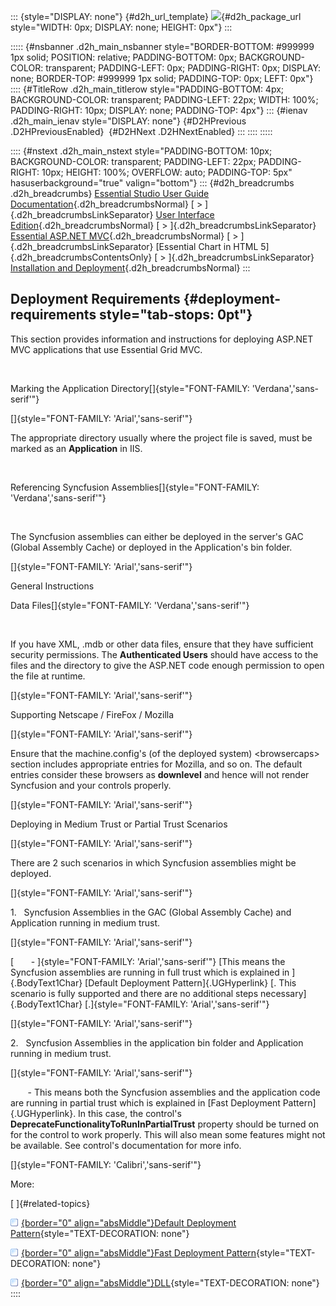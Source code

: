 ::: {style="DISPLAY: none"}
[](ms-xhelp:///?Id=d2h_url_template){#d2h_url_template} ![](!package_url!){#d2h_package_url style="WIDTH: 0px; DISPLAY: none; HEIGHT: 0px"}
:::

::::: {#nsbanner .d2h_main_nsbanner style="BORDER-BOTTOM: #999999 1px solid; POSITION: relative; PADDING-BOTTOM: 0px; BACKGROUND-COLOR: transparent; PADDING-LEFT: 0px; PADDING-RIGHT: 0px; DISPLAY: none; BORDER-TOP: #999999 1px solid; PADDING-TOP: 0px; LEFT: 0px"}
:::: {#TitleRow .d2h_main_titlerow style="PADDING-BOTTOM: 4px; BACKGROUND-COLOR: transparent; PADDING-LEFT: 22px; WIDTH: 100%; PADDING-RIGHT: 10px; DISPLAY: none; PADDING-TOP: 4px"}
::: {#ienav .d2h_main_ienav style="DISPLAY: none"}
[](ms-xhelp:///?Id=7bf30603-8f1c-4b85-a33c-79d985a28d31){#D2HPrevious .D2HPreviousEnabled}  [](ms-xhelp:///?Id=ced93159-6f25-40b2-aef6-a1ca3381e342){#D2HNext .D2HNextEnabled}
:::
::::
:::::

:::: {#nstext .d2h_main_nstext style="PADDING-BOTTOM: 10px; BACKGROUND-COLOR: transparent; PADDING-LEFT: 22px; PADDING-RIGHT: 10px; HEIGHT: 100%; OVERFLOW: auto; PADDING-TOP: 5px" hasuserbackground="true" valign="bottom"}
::: {#d2h_breadcrumbs .d2h_breadcrumbs}
[Essential Studio User Guide Documentation](ms-xhelp:///?Id=12457748-09e3-4d74-a240-8e049cedf030){.d2h_breadcrumbsNormal} [ \> ]{.d2h_breadcrumbsLinkSeparator} [User Interface Edition](ms-xhelp:///?Id=c29296b7-531c-413b-a0ec-488ca1f7f669){.d2h_breadcrumbsNormal} [ \> ]{.d2h_breadcrumbsLinkSeparator} [Essential ASP.NET MVC](ms-xhelp:///?Id=4b14e7d1-65c4-4f67-b1aa-2c37709905a5){.d2h_breadcrumbsNormal} [ \> ]{.d2h_breadcrumbsLinkSeparator} [Essential Chart in HTML 5]{.d2h_breadcrumbsContentsOnly} [ \> ]{.d2h_breadcrumbsLinkSeparator} [Installation and Deployment](ms-xhelp:///?Id=7bf30603-8f1c-4b85-a33c-79d985a28d31){.d2h_breadcrumbsNormal}
:::

## Deployment Requirements {#deployment-requirements style="tab-stops: 0pt"}

This section provides information and instructions for deploying ASP.NET MVC applications that use Essential Grid MVC.

 

Marking the Application Directory[]{style="FONT-FAMILY: 'Verdana','sans-serif'"}

[]{style="FONT-FAMILY: 'Arial','sans-serif'"} 

The appropriate directory usually where the project file is saved, must be marked as an **Application** in IIS.

 

Referencing Syncfusion Assemblies[]{style="FONT-FAMILY: 'Verdana','sans-serif'"}

 

The Syncfusion assemblies can either be deployed in the server\'s GAC (Global Assembly Cache) or deployed in the Application\'s bin folder.

[]{style="FONT-FAMILY: 'Arial','sans-serif'"} 

General Instructions

Data Files[]{style="FONT-FAMILY: 'Verdana','sans-serif'"}

 

If you have XML, .mdb or other data files, ensure that they have sufficient security permissions. The **Authenticated Users** should have access to the files and the directory to give the ASP.NET code enough permission to open the file at runtime.

[]{style="FONT-FAMILY: 'Arial','sans-serif'"} 

Supporting Netscape / FireFox / Mozilla

[]{style="FONT-FAMILY: 'Arial','sans-serif'"} 

Ensure that the machine.config\'s (of the deployed system) \<browsercaps\> section includes appropriate entries for Mozilla, and so on. The default entries consider these browsers as **downlevel** and hence will not render Syncfusion and your controls properly.

[]{style="FONT-FAMILY: 'Arial','sans-serif'"} 

Deploying in Medium Trust or Partial Trust Scenarios

[]{style="FONT-FAMILY: 'Arial','sans-serif'"} 

There are 2 such scenarios in which Syncfusion assemblies might be deployed.

[]{style="FONT-FAMILY: 'Arial','sans-serif'"} 

1.   Syncfusion Assemblies in the GAC (Global Assembly Cache) and Application running in medium trust.

[]{style="FONT-FAMILY: 'Arial','sans-serif'"} 

[       - ]{style="FONT-FAMILY: 'Arial','sans-serif'"} [This means the Syncfusion assemblies are running in full trust which is explained in ]{.BodyText1Char} [Default Deployment Pattern]{.UGHyperlink} [. This scenario is fully supported and there are no additional steps necessary]{.BodyText1Char} [.]{style="FONT-FAMILY: 'Arial','sans-serif'"}

[]{style="FONT-FAMILY: 'Arial','sans-serif'"} 

2.   Syncfusion Assemblies in the application bin folder and Application running in medium trust.

[]{style="FONT-FAMILY: 'Arial','sans-serif'"} 

       - This means both the Syncfusion assemblies and the application code are running in partial trust which is explained in [Fast Deployment Pattern]{.UGHyperlink}. In this case, the control's **DeprecateFunctionalityToRunInPartialTrust** property should be turned on for the control to work properly. This will also mean some features might not be available. See control\'s documentation for more info.

[]{style="FONT-FAMILY: 'Calibri','sans-serif'"} 

More:

[ ]{#related-topics}

[![](button.gif){border="0" align="absMiddle"}Default Deployment Pattern](ms-xhelp:///?Id=ced93159-6f25-40b2-aef6-a1ca3381e342){style="TEXT-DECORATION: none"}

[![](button.gif){border="0" align="absMiddle"}Fast Deployment Pattern](ms-xhelp:///?Id=a34d9dbb-1e3e-4890-8bec-6e4368fe20e7){style="TEXT-DECORATION: none"}

[![](button.gif){border="0" align="absMiddle"}DLL](ms-xhelp:///?Id=308b104b-571e-4912-aea4-9a80bc2170ca){style="TEXT-DECORATION: none"}
::::
